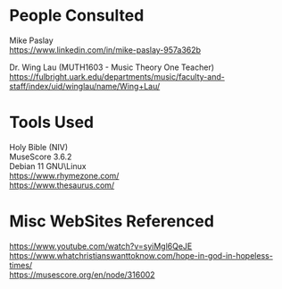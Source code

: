 # People Consulted
Mike Paslay  
https://www.linkedin.com/in/mike-paslay-957a362b  

Dr. Wing Lau (MUTH1603 - Music Theory One Teacher)  
https://fulbright.uark.edu/departments/music/faculty-and-staff/index/uid/winglau/name/Wing+Lau/  

# Tools Used
Holy Bible (NIV)  
MuseScore 3.6.2  
Debian 11 GNU\Linux  
https://www.rhymezone.com/  
https://www.thesaurus.com/  

# Misc WebSites Referenced
https://www.youtube.com/watch?v=syiMgl6QeJE  
https://www.whatchristianswanttoknow.com/hope-in-god-in-hopeless-times/  
https://musescore.org/en/node/316002  


